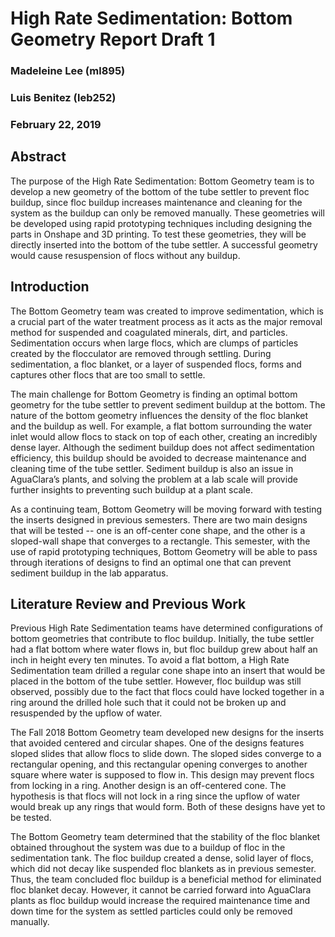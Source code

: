# High Rate Sedimentation: Bottom Geometry Report Draft 1
### Madeleine Lee (ml895)
### Luis Benitez (leb252)
### February 22, 2019

## Abstract
The purpose of the High Rate Sedimentation: Bottom Geometry team is to develop a new geometry of the bottom of the tube settler to prevent floc buildup, since floc buildup increases maintenance and cleaning for the system as the buildup can only be removed manually. These geometries will be developed using rapid prototyping techniques including designing the parts in Onshape and 3D printing. To test these geometries, they will be directly inserted into the bottom of the tube settler. A successful geometry would cause resuspension of flocs without any buildup. 

## Introduction
The Bottom Geometry team was created to improve sedimentation, which is a crucial part of the water treatment process as it acts as the major removal method for suspended and coagulated minerals, dirt, and particles. Sedimentation occurs when large flocs, which are clumps of particles created by the flocculator are removed through settling. During sedimentation, a floc blanket, or a layer of suspended flocs, forms and captures other flocs that are too small to settle.

The main challenge for Bottom Geometry is finding an optimal bottom geometry for the tube settler to prevent sediment buildup at the bottom. The nature of the bottom geometry influences the density of the floc blanket and the buildup as well. For example, a flat bottom surrounding the water inlet would allow flocs to stack on top of each other, creating an incredibly dense layer. Although the sediment buildup does not affect sedimentation efficiency, this buildup should be avoided to decrease maintenance and cleaning time of the tube settler. Sediment buildup is also an issue in AguaClara’s plants, and solving the problem at a lab scale will provide further insights to preventing such buildup at a plant scale.

As a continuing team, Bottom Geometry will be moving forward with testing the inserts designed in previous semesters. There are two main designs that will be tested -- one is an off-center cone shape, and the other is a sloped-wall shape that converges to a rectangle. This semester, with the use of rapid prototyping techniques, Bottom Geometry will be able to pass through iterations of designs to find an optimal one that can prevent sediment buildup in the lab apparatus.

## Literature Review and Previous Work
Previous High Rate Sedimentation teams have determined configurations of bottom geometries that contribute to floc buildup. Initially, the tube settler had a flat bottom where water flows in, but floc buildup grew about half an inch in height every ten minutes. To avoid a flat bottom, a High Rate Sedimentation team drilled a regular cone shape into an insert that would be placed in the bottom of the tube settler. However, floc buildup was still observed, possibly due to the fact that flocs could have locked together in a ring around the drilled hole such that it could not be broken up and resuspended by the upflow of water.

The Fall 2018 Bottom Geometry team developed new designs for the inserts that avoided centered and circular shapes. One of the designs features sloped slides that allow flocs to slide down. The sloped sides converge to a rectangular opening, and this rectangular opening converges to another square where water is supposed to flow in. This design may prevent flocs from locking in a ring. Another design is an off-centered cone. The hypothesis is that flocs will not lock in a ring since the upflow of water would break up any rings that would form. Both of these designs have yet to be tested.

The Bottom Geometry team determined that the stability of the floc blanket obtained throughout the system was due to a buildup of floc in the sedimentation tank. The floc buildup created a dense, solid layer of flocs, which did not decay like suspended floc blankets as in previous semester. Thus, the team concluded floc buildup is a beneficial method for eliminated floc blanket decay. However, it cannot be carried forward into AguaClara plants as floc buildup would increase the required maintenance time and down time for the system as settled particles could only be removed manually.
